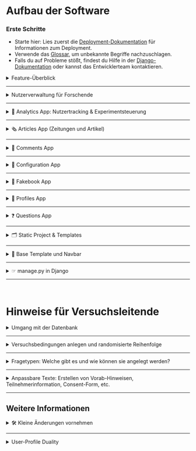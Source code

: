 # Aufbau der Software

### Erste Schritte
- Starte hier: Lies zuerst die [Deployment-Dokumentation](./0-deployment.md) für Informationen zum Deployment. 
- Verwende das [Glossar](./1-glossary-and-tools.md), um unbekannte Begriffe nachzuschlagen.
- Falls du auf Probleme stößt, findest du Hilfe in der [Django-Dokumentation](https://docs.djangoproject.com/de/3.2/) oder kannst das Entwicklerteam kontaktieren.


<details> <summary>Feature-Überblick</summary>

**User:**
- Artikel lesen: Zugriff auf veröffentlichte Zeitungsartikel.
- Kommentare schreiben: Artikel können kommentiert werden.
- Reaktionen: Kommentare können geliked und kommentiert werden.
- Userprofile bearbeiten (Bio ändern).
- Andere Userprofile und deren Bio ansehen.

**Forschende:**
- Hosting der Website: Anleitung dazu in der Datei [Deployment-Dokumentation](./0-deployment.md).
- Nutzerinformationen einsehen: Name, User ID etc. (Passwörter sind nicht einsehbar).
- Nutzerverwaltung: User hinzufügen, entfernen und bearbeiten.
- Inhalte einsehen und bearbeiten: Zugriff auf Artikel, Kommentare, Likes und alle Interaktionen (über das Admin-Panel).
- Tracking-Daten einsehen: Verweildauer und Klickverhalten der User.
- Datenexport: Export der Daten als .xlsx-Datei (ausgewählte Tabellen oder gesamte Datenbank sqlite).
</details>

---

<details> <summary>Nutzerverwaltung für Forschende</summary>

**Registrierung:**
- Jede/r Nutzende kann sich direkt über die Registrierungsseite anmelden.
- Nach dem Login haben Nutzende Zugriff auf die oben beschriebenen Features.

**Admin-Zugriff:**
- Forschende können über `<URL>/admin` auf die Administrationsseite zugreifen.
- Login erfolgt mit Superuser-Zugangsdaten, die während der Einrichtung festgelegt wurden. Über die Admin-Seite können alle Module eingesehen und bearbeitet werden.
</details>

---

<details> <summary>🚀 Analytics App: Nutzertracking & Experimentsteuerung </summary>

**TL;DR:** Hier werden Nutzerdaten getrackt (User Event Log, Content Position) und Experimentalbedingungen festgelegt.

**Admin Panel:**
- Experiment Conditions: Hier werden die Experiment-Conditions festgelegt (falls vorhanden). Zeitungen, Artikel und Kommentare können nach den Conditions gefiltert werden.

**Dateien:**
- `admin.py`: Legt fest, wie die Conditions bearbeitet werden können.
- `models.py`: Definiert Datenbanktabellen für:
  1. Allgemeinen User Event Log.
  2. Content Position (Anzeigeposition Artikel, Zeitung etc.) für jeweiligen User.
  3. Experiment Conditions.
- `urls.py`: Enthält URL für Javascript User Event Logging.
- `utils.py`: `create_event_log` speichert User-Events als JSON in der Datenbank; erstellt einen *UserEventLog-Eintrag* mit validierten JSON-Daten.
- `views.py`: `log_user_action` loggt Javascript User Actions.
</details>

---

<details> <summary>🗞️ Articles App (Zeitungen und Artikel)</summary>

**TL;DR:** Hier passiert die Verwaltung und Darstellung von Zeitungen und Artikeln. Das Admin-Panel ermöglicht die dynamische Anpassung und CSV-Exporte. Die Models definieren die Struktur von Zeitungen und Artikeln, und die Templates sorgen für die Anzeige von Listen und Details.

**Admin Panel:**
- Zeitungen und Artikel verwalten: Hier können Zeitungen und Artikel bearbeitet und verwaltet werden. Zusätzlich können Experiment-Conditions für Tags dynamisch aus einer separaten Tabelle (`ExperimentCondition`) geladen werden.
- CSV-Export: Es ist möglich, Daten zu Zeitungen und Artikeln als CSV-Datei herunterzuladen.

**Dateien:**
- `admin.py`: 
  - Legt fest, wie Zeitungen und Artikel im Admin-Panel bearbeitet werden können.
  - Ermöglicht den CSV-Export von Artikeln und Zeitungen.
  - Dynamische Dropdown-Menüs für Tags basierend auf den `ExperimentCondition`-Daten.
- `models.py`: 
  - Definiert die Datenbanktabellen für:
    1. **NewsPaper**: Enthält Informationen zu Zeitungen wie Name, Bild und Tag.
    2. **Article**: Enthält Informationen zu Artikeln wie Titel, Inhalt, Slug, Bild und zugehörige Zeitung.
  - Beide Modelle bieten Methoden zur Generierung von `absolute_url`-Links und zur automatischen Erstellung von Slugs.
- `urls.py`: 
  - Enthält die URLs für:
    1. **Alle Zeitungen anzeigen** (`/`).
    2. **Artikel einer Zeitung auflisten** (`/article_list/<int:news_paper_id>/`).
    3. **Detailansicht eines Artikels** (`/<int:news_paper_id>/<slug:slug>/`).
- `apps.py`: Registriert die App unter dem Namen `'articles'`.

**Templates:**
- `all_articles.html`: Listet alle Artikel einer spezifischen Zeitung.
- `detailed_article.html`: Zeigt die Detailansicht eines Artikels.
- `news_papers.html`: Zeigt eine Übersicht aller Zeitungen.
</details>

---

<details> <summary>💬 Comments App</summary>

<br> 

**TL;DR:** Die Comments App ermöglicht es Usern, Kommentare zu Artikeln zu verfassen, zu liken/disliken, und in einer strukturierten Ansicht darzustellen. Es werden sowohl Haupt- als auch Sekundärkommentare (Replies) unterstützt.
<br>

**💬 Kommentare & Sichtbarkeit:**

  - Private Kommentare: Standardmäßig nur für den Verfasser sichtbar. Kommentare, die von Nutzern (also Versuchspersonen) erstellt wurden, sind per default nicht öffentlich. 
  - Öffentliche Kommentare: Admins können im Admin Panel `is_public` Checkbox bei der Kommentarerstellung aktivieren. Diese Kommentare sind dann für alle sichtbar. 
  - Experimentelle Bedingungen: Ein Condition `tag` kann ausgewählt werden, um nur Nutzern in einer bestimmten Versuchsbedingung den spezifischen Kommentar anzuzeigen.

- **Admin Panel:**
    - Kommentare verwalten:
        - Kommentare können als öffentlich oder privat markiert werden. Öffentliche Kommentare sind sichtbar für alle User. Private Kommentare sind nur für jeweilige Autor*innen selbst sichtbar.
        - Experimentelle Bedingungen (`tag`) können dynamisch zugewiesen werden.
        - Likes und Dislikes werden angezeigt und gefiltert.

- **Dateien:**
    - **`article_comments.html`**: Template für die Haupt-Kommentarseite eines Artikels. 
        - Zeigt Hauptkommentare und deren Antworten an.
        - Ermöglicht das Liken/Disliken und Hinzufügen neuer Kommentare.
    - **`detailed_comment.html`**: Template für die Detailansicht eines Kommentars.
        - Zeigt einen spezifischen Kommentar und seine Antworten.
        - Ermöglicht das Hinzufügen von Sekundärkommentaren.
    - **`admin.py`**: 
        - Registriert Modelle (`Comment`, `Like`, `Dislike`) im Admin-Bereich.
        - Ermöglicht schnelles Erstellen von Kommentaren.
    - **`forms.py`**:
        - Stellt Formulare für Haupt- und Sekundärkommentare bereit, inklusive dynamischer Felder.
    - **`models.py`**:
        - `Comment`: Hauptmodell für Kommentare, unterstützt hierarchische Strukturen (Antworten).
        - `PlannedReaction`: Ermöglicht geplante Reaktionen auf Kommentare.
        - `Like` & `Dislike`: Modelle zur Verwaltung von Reaktionen.
    - **`urls.py`**:
        - Definiert Routen für:
            - Kommentarseiten eines Artikels.
            - Detailansicht eines spezifischen Kommentars.
            - Like/Dislike-Aktionen.
    - **`views.py`**:
        - `article_comments_view`: 
            - Lädt Hauptkommentare in zufälliger, aber stabiler Reihenfolge. Die Reihenfolge wird nach dem ersten Laden gespeichert.
            - Unterstützt das Hinzufügen von Haupt- und Sekundärkommentaren.
        - `detailed_comment_view`: 
            - Zeigt den gesamten Inhalt eines einzelnen Kommentars an sowie seine Antworten.
            - Ermöglicht das Antworten auf Kommentare.
        - `like_unlike_comment` & `dislike_undislike_comment`:
            - Verarbeiten Like/Dislike-Aktionen und loggen Änderungen.
</details>

---

<details> <summary>🔧 Configuration App</summary>

<br>

**TL; DR:**
Die **Configuration App** ermöglicht die zentrale Verwaltung wichtiger Einstellungen der Versuchsumgebung. Diese Konfigurationen können flexibel angepasst werden, ohne den Code selbst zu verändern.


### Features

1. **Zentrale Konfigurationsparameter:**
   - Like/Dislike-Funktionalität aktivieren oder deaktivieren.
   - Sitzungs-Timer an/ausschalten.
   - Maximale Sitzungsdauer festlegen.

2. **Django Admin-Integration:**
   - Konfigurationsparameter direkt im Admin-Bereich verwalten.

3. **Automatische Token-Generierung:**
   - Verwaltungstoken (`management_token`) regenerieren, um zusätzliche Sicherheit zu gewährleisten.


### Admin.py

Die `admin.py` definiert, wie die Konfiguration im Django Admin angezeigt und verwaltet wird.

#### Eigenschaften:
- **Liste der anzeigbaren Felder (`list_display`)**:
  - `like_dislike_enabled`: Aktiviert/Deaktiviert die Like/Dislike-Funktionalität.
  - `is_timer_enabled`: Steuert, ob der Sitzungs-Timer aktiv ist.
  - `max_session_duration`: Maximale Sitzungsdauer in Sekunden.
  - `management_token`: Ein zufälliger Token für Verwaltungsaufgaben.
  - `is_active`: Boolean: True aktiviert Configuration.


### Models.py

Die **Configuration-Modellklasse** definiert die Konfigurationsparameter und deren Standardwerte.

### Felder
1. **like_dislike_enabled**: Steuert, ob Likes/Dislikes aktiv sind.
2. **is_timer_enabled**: Aktiviert oder deaktiviert den Sitzungs-Timer.
3. **max_session_duration**: Maximale Dauer der Sitzung in Sekunden (Standard: 3600 Sekunden = 1 Stunde).
4. **management_token**: Verwaltungstoken, das für administrative Zwecke generiert wird.
5. **is_active**: Bestimmt, welche Configuration gerade aktiv sein soll. Maximal eine gleichzeitig.

### Methoden
- **regenerate_mgmt_token()**:
  - Generiert ein neues Token aus zufälligen Zeichen.
- **get_the_config()**:
  - Lädt die bestehende Konfiguration oder erstellt eine neue Standardkonfiguration.
- **ensure_config_exists()**:
  - Stellt sicher, dass eine Konfiguration in der Datenbank existiert.

### Hinweis: 
Wenn mehrere Konfigurationen bestehen, kann man auswählen, welche Konfiguration aktiv sein soll. Dies erfolgt über das Admin-Panel, indem die gewünschte Konfiguration als aktiv markiert wird. Die aktive Konfiguration wird dann über `Configuration.objects.filter(is_active=True).first()` aus der Datenbank abgerufen.

Wenn keine Konfiguration vorhanden ist (config is None), erstellt der Code eine neue Konfiguration mit Standardwerten:

```bash
like_dislike_enabled=True

is_timer_enabled=False

max_session_duration=1800 (30 Minuten).
```
**Management-Token-Logik:** Wenn das management_token den Wert "changeme" hat, wird es mit config.regenerate_mgmt_token() aktualisiert.
</details>

---

<details> 
<summary>📘 Fakebook App</summary>

<br> 

**TL;DR:** Kernstück der Anwendung im Backend src-folder zur Verwaltung von Userdaten, Interaktionen und Experimentbedingungen.

### **Funktionalitäten**

- **Userverwaltung**:
  - Registrierung und Anmeldung mit optionaler Anpassung von Userprofilen.
  - User können über das Admin-Panel manuell erstellt werden.

- **Interaktionen**:
  - Beiträge (Posts), Kommentare, Likes und Dislikes sind zentrale Funktionen.
  - Aktivitäten wie das Betrachten von Beiträgen und Interaktionen werden für Analysen geloggt.

- **Datenexport**:
  - Ermöglicht den Export der Datenbank (CSV, XLSX, SQLite).
  - Exportiert auch hochgeladene Bilder oder andere Mediendateien.

- **Zeiterfassung**:
  - Ein Middleware-basierter Timer erfasst die Verweildauer der User auf spezifischen Seiten und leitet bei Überschreiten der Zeit zur nächsten Experimentphase weiter.

---

### **Admin Panel:**
- **Nutzererstellung**:
  - Admins können User und Profile direkt über ein spezielles Interface erstellen.
- **Datenexport**:
  - Tools zum Herunterladen der Datenbank und spezifischer Tabellen.
- **Sitzungskonfiguration**:
  - Anpassung der maximalen Sitzungsdauer und Aktivierung/Deaktivierung des Timers.

---

### **Dateien**

#### **`urls.py`**
Definiert Routen für verschiedene Funktionen:
- **Usererstellung**:
  - `/admin/user_creation_view` – Formular für die Usererstellung.
- **Datenexport**:
  - `/admin/download_xlsx` – Export von Datenbanktabellen als XLSX.
  - `/admin/download_database` – Download der gesamten SQLite-Datenbank.
  - `/admin/download_pictures` – Herunterladen von Mediendateien (z. B. Profilbilder).
- **Allgemeine Navigation**:
  - Verlinkung der Apps `profiles`, `questions`, `comments`, etc.

#### **`views.py`**
- **`home_view`**:
  - Startpunkt der App, leitet User basierend auf ihrem Status (z. B. Admin oder Versuchsperson) weiter.
- **`user_creation_view`**:
  - Ansicht zur Usererstellung durch Admins.
- **`download_xlsx`**:
  - Generiert eine XLSX-Datei mit ausgewählten Datenbanktabellen.
- **`download_database`**:
  - Stellt die SQLite-Datenbank als Download bereit.
- **`download_pictures`**:
  - Komprimiert Mediendateien (z. B. Bilder) in ein ZIP-Archiv und stellt sie zum Download bereit.

#### **`middleware.py`**
- **NewspaperTimerMiddleware**:
  - Verfolgt die Verweildauer von Usern ab Start des Experiments (nach Beantwortung der Fragen mit Label "before").
  - Automatische Weiterleitung zu "after" Fragen bzw. Ende des Experiments nach Ablauf der maximalen Sitzungszeit.

#### **`settings.py`**
- Definiert globale Einstellungen der Fakebook App:
  - **Datenbank**: SQLite als Standard.
  - **Statische Dateien**:
    - Statische Inhalte (CSS, JS) und Mediendateien sind konfigurierbar.
  - **Zeitzonen und Sprache**:
    - Standardmäßig `en` als Sprache und UTC als Zeitzone. Sprache sollte noch weiter angepasst werden.
  - **Externe Authentifizierung**:
    - Integration von `django-allauth` für Userverwaltung.

---

### **Datenexport**

#### **`downloads.py`**
- Enthält Tools zum Erstellen von Download-Dateien:
  - **CSV-Export**:
    - Erstellt CSV-Dateien basierend auf Datenbanktabellen.
  - **XLSX-Export**:
    - Generiert Excel-Dateien mit ausgewählten Tabellen.
  - **Datenbank-Download**:
    - Stellt die gesamte SQLite-Datenbank als Datei bereit.
  - **Mediendateien**:
    - Komprimiert ausgewählte Mediendateien (z. B. Bilder) in ein ZIP-Archiv.

---

### **Wichtige Features für Versuchsleitende**

1. **Timer und Weiterleitung**:
   - Überwachung der Sitzungszeit mit automatischer Weiterleitung zu spezifischen Seiten.
   - Anpassbar über das `SessionConfig` Modell im Admin-Panel.

2. **Profilverwaltung**:
   - Anlegen von Userprofilen bei der Registrierung.
   - Verwaltung der Profilbilder und anderer Userdaten.

3. **Export-Tools**:
   - Datenbanktabellen, Mediendateien und andere Daten können direkt heruntergeladen werden.

</details>

---


<details> <summary>👤 Profiles App</summary>

<br> 

**TL;DR:** Die Profiles App ermöglicht die Verwaltung von Userprofilen, einschließlich Biografie, Profilbild und experimentellen Bedingungen. Sie bietet Funktionen zur Ansicht und Bearbeitung des eigenen Profils, zur Anzeige anderer Profile sowie zur automatischen Zuweisung von experimentellen Bedingungen bei der Anmeldung. Profile können im Online-Forum **nicht** gesucht werden. Zu jedem (durch den Admin auf `public` gestellten) Kommentar gibt es aber ein Autor-Profil, auf das geklickt werden kann. Dort sind dann Username, Profilbild und Bio zu sehen.

- **Admin Panel:**
    - **Profile Management:** 
        - Userprofile können angezeigt, bearbeitet und als CSV exportiert werden.
        - Anzeigen von Details wie Username, Biografie, Slug und experimentelle Bedingung.

- **Dateien:**
    - **`urls.py`**:
        - Definiert Routen für:
            - Eigenes Profil (`my_profile_view`)
            - Detailansicht einzelner Profile (`ProfileDetailView`).
    - **`views.py`**:
        - **`my_profile_view`**:
            - Ermöglicht die Ansicht und Bearbeitung des eigenen Profils.
            - Zeigt alle Kommentare des Users an (nur explizit öffentliche für andere User).
        - **`ProfileDetailView`**:
            - Detailansicht eines Profils, inklusive Biografie und Kommentare.
    - **`models.py`**:
        - **`Profile`**:
            - Modell für Userprofile mit Feldern wie `bio`, `avatar`, `slug` und `condition`.
            - Automatische Slug-Generierung für eindeutige Profil-URLs.
    - **`forms.py`**:
        - **`ProfileModelForm`**:
            - Formular zur Bearbeitung von Biografie und Profilbild.
    - **`signals.py`**:
        - **Usererstellung**:
            - Automatische Erstellung eines Profils und einer Zustimmungserklärung (`Consent`) bei Registrierung.
        - **Experimentbedingungen**:
            - Zuweisung einer zufälligen experimentellen Bedingung bei Login, falls noch nicht zugewiesen. Sofern noch keine Bedingungen durch den Admin erstellt wurden, wird bei Login die `Change Me` Bedingung zugewiesen. Diese kann im Anschluss im Admin Panel problemlos umbenannt werden. 
        - **Logging**:
            - Ereignisprotokollierung bei Useranmeldung und -abmeldung, einschließlich IP-Tracking.
    - **`utils.py`**:
        - **`get_random_string`**:
            - Generiert zufällige Zeichenfolgen zur Sicherstellung eindeutiger Slugs.
    - **`admin.py`**:
        - Registrierung des `Profile`-Modells im Admin-Bereich mit CSV-Exportfunktion.

</details>

---

<details> <summary>❓ Questions App</summary>
<br> 

**TL;DR:** Die Questions App ist mein "kleiner" SoSciSurvey-Nachbau. Sie ermöglicht es, Fragebögen zu erstellen und zu verwalten, die vor und nach dem Experiment ausgefüllt werden. Sie unterstützt verschiedene Fragetypen, Einverständniserklärungen und Userdefinierte Endnachrichten. 

- **Admin Panel:**
    - **Question Management**:
        - Fragetypen (z. B. Dropdown, Likert-Skala, Slider) und Eigenschaften (z. B. Pflichtfrage, Min-/Max-Werte) können hier konfiguriert werden.
        - `choices`, `sub_questions` und `sub_choices` definieren Antwortmöglichkeiten für spezifische Fragetypen.
        - Fragetyp-spezifische Validierungen werden automatisch ausgeführt.
    - **Text Management**:
        - Texte für Einverständniserklärung, Endnachrichten und Teilnehmerinformationen werden über `Text` verwaltet. Diese sollten im HTML Format eingefuegt werden, um gute Lesbarkeit zu garantieren. Sichtbarkeit (`visibility`) der Texte steuert deren Anzeige im Frontend.
    - **Session Configuration**:
        - Maximale Sitzungsdauer und Timer (an/aus) können im `SessionConfig` Modell konfiguriert werden.

- **Dateien:**
    - **`urls.py`**:
        - Definiert Routen für verschiedene Phasen des Experiments:
            - Teilnehmerinformationen (`participant_info`)
            - Einverständniserklärung (`consent_form`)
            - Fragebögen vor/nach dem Experiment (`questions_before`/`questions_after`)
            - Abschlussseite (`experiment_end`).
    - **`models.py`**:
        - **`Question`**:
            - Ermöglicht die Definition von Fragen mit unterschiedlichen Typen und Antwortmöglichkeiten.
            - Fragetypen: `dropdown`, `slider`, `multiple_choice`, `single_choice`, u. a.
            - Validierungen: z. B. Pflichtfelder, Min-/Max-Werte.
        - **`Answer`**:
            - Speichert Antworten, einschließlich Sub-Fragen (z. B. bei Likert-Skalen).
        - **`Text`**:
            - Verwalten von statischen Texten für Consent-Formulare, Endseiten und Teilnehmerinformationen.
        - **`SessionConfig`**:
            - Timer- und Sitzungsdauer-Management.
    - **`views.py`**:
        - **`experiment_start`**:
            - Begrüßungsseite mit Optionen für Erst- und Wiederholungsteilnehmer.
        - **`participant_info`**:
            - Zeigt konfigurierbare Teilnehmerinformationen an (`Text` Modell).
        - **`consent_form`**:
            - Zeigt die Einverständniserklärung an und verarbeitet die Auswahl.
            - Redirect bei Zustimmung oder Ablehnung.
        - **`question_list`**:
            - Dynamische Anzeige von Fragebögen basierend auf Labels (`before`, `after`).
            - Unterstützung für verschiedene Fragetypen (Dropdown, Likert, Slider).
            - Beantwortungspflicht wird validiert.
        - **`experiment_end`**:
            - Abschlussnachricht mit Logout-Option.
        - **`not_eligible`**:
            - Zeigt eine Nachricht für nicht teilnahmebereite Personen an.
    - **`templates/`**:
        - **`consent_form.html`**: Einverständniserklärung mit Auswahlmöglichkeit (Ja/Nein).
        - **`question_list.html`**: Dynamischer Fragebogen mit Fortschrittsanzeige.
        - **`end.html`**: Abschlussseite des Experiments.
        - **`participant_info.html`**: Informationen für Teilnehmer.
        - **`start.html`**: Begrüßungsseite für die Studie.
        - **`not_eligible.html`**: Nachricht für Teilnehmer, die die Einverständniserklärung verweigern. Bei Ablehnung wird automatisch eine "Nicht teilnahmefähig"-Seite angezeigt. Consent-Status wird im Modell `Consent` gespeichert.
    - **`utils.py`**:
        - **`calculate_questionnaire_duration`**:
            - Berechnet die Dauer für das Ausfüllen eines Fragebogens basierend auf Event-Logs. (Still TODO)

## Weitere Hinweise:

#### Anpassbare Texte:
- Texte für Consent-Formulare, Endnachrichten und Teilnehmerinformationen können im Admin-Bereich (Modell `Text`) bearbeitet werden.
- Die Sichtbarkeit (`visibility`) steuert, welche Texte im Frontend angezeigt werden. So können alle Texte gleichzeitig angelegt werden.

#### Timer und Sitzungskonfiguration:
- Sitzungsdauer (`max_duration`) und Timer können über das Modell `SessionConfig` angepasst werden.

#### Debugging und Logs:
- Änderungen an Fragen werden im Admin-Bereich geloggt.
- Event-Logs (z. B. `questions_started`, `questions_completed`) sind verfügbar für Analysen.

#### Vollständiger Ablauf:
1. Start: Begrüßung und Teilnehmerinfo.
2. Login (Start des Trackings)
3. Vor-Experiment-Fragen → Experiment → Nach-Experiment-Fragen
4. Abschlussseite.

</details>

---

<details> <summary>🗂️ Static Project & Templates</summary>

### **Static Project & Templates**

**TL;DR:** Das `static_project`-Verzeichnis enthält alle statischen Dateien wie CSS, JavaScript und Bilder, die für das Frontend benötigt werden. Das `templates`-Verzeichnis enthält HTML-Dateien, die das Frontend der Anwendung definieren. Der Befehl `collectstatic` sammelt alle statischen Dateien für die Produktion.

### **Static Project**
Das Verzeichnis `static_project` enthält alle statischen Dateien, die für das Frontend benötigt werden, einschließlich CSS, JavaScript und Bilder. Statische Dateien werden genutzt, um Styles, Interaktivität und visuelle Assets bereitzustellen, die für die Usererfahrung relevant sind.

#### **Unterverzeichnisse:**
1. **`css/`**:
  - Enthält Stylesheets für verschiedene Bereiche und Funktionen der Anwendung:
    - **`articles.css`**: Styling für Artikelansichten.
    - **`base.css`**: Basis-Styling für die gesamte Anwendung.
    - **`comments.css`**: Styling für die Kommentaransichten.
    - **`experiment.css`**: Spezielle Styles für Experiment-bezogene Seiten.
    - **`login-signup-custom-style.css`**: Anpassungen für die Login- und Registrierungsseiten.
    - **`newspaper.css`**: Styling für Zeitungsansichten.
    - **`questions.css`**: Styles für Fragebögen.
    - **`style.css`**: Generelle Styles.
    - **`grid.css`**: Grid-Layout-Styles für die Anordnung von Elementen.
  - **Favicons**:
    - `favicon.ico` und `favicon2.ico` dienen als kleine Icons für den Browser-Tab der Website.

2. **`js/`**:
  - **`log.js`**: JavaScript-Datei für Logging-Funktionen (z. B. Nutzerinteraktionen).
  - **`main.js`**: Haupt-JavaScript-Datei für allgemeine Interaktivität und Logik.

---

### **Templates**
Das `templates`-Verzeichnis enthält HTML-Dateien, die das Frontend der Anwendung definieren. Es ist in verschiedene Unterverzeichnisse organisiert:
- **`account/`**: Templates für Login, Registrierung und Konto-Verwaltung.
- **`admin/`**: Templates für den Admin-Bereich.
- **`main/`**: Generelle Templates für Hauptseiten der Anwendung.
- **`base.html`**: Basis-Template, das von anderen Templates erweitert wird.
- **`lib-jquery.html`**: Einbindung von jQuery-Bibliotheken.
- **`ui-template-stylesheets.html`**: Template für die Einbindung von CSS-Dateien.

---

### **Django und `collectstatic`**
- **Statische Dateien in Django**:
  - Alle statischen Ressourcen, wie CSS, JavaScript und Bilder, werden im Entwicklungsmodus direkt aus dem `static_project`-Verzeichnis geladen.
  - Im Produktionsmodus werden alle statischen Dateien an einem zentralen Speicherort gesammelt.

- **Befehl `collectstatic`**:
  - Mit dem Befehl `python manage.py collectstatic` werden alle Dateien aus den `static`-Verzeichnissen in den in der `settings.py` definierten `STATIC_ROOT`-Ordner kopiert.
  - Dieser zentrale Speicherort ermöglicht die effiziente Bereitstellung der statischen Ressourcen durch einen Webserver (z. B. Nginx).

- **Wichtig für Versuchsleitende:**
  - Änderungen an den CSS- oder JavaScript-Dateien im `static_project`-Verzeichnis erfordern einen erneuten Aufruf von `collectstatic`, damit die aktualisierten Dateien auf dem Produktionsserver verfügbar sind.
  - Der Speicherort für die statischen Dateien wird in den Django-Einstellungen mit `STATIC_ROOT` festgelegt.

---

### **Zusammenfassung**
Das `static_project`-Verzeichnis ist für die Bereitstellung und Verwaltung von Styles und Interaktivität verantwortlich. Durch das `templates`-Verzeichnis wird sichergestellt, dass die Benutzeroberfläche modular und erweiterbar bleibt. Der `collectstatic`-Prozess spielt eine entscheidende Rolle, um alle statischen Dateien für die Produktion zentral bereitzustellen.

</details>

---

<details> <summary> 🧭 Base Template und Navbar</summary>
<br> 

**TL;DR:** Das Base Template `base.html` dient als <strong> Grundgerüst für alle HTML-Dateien </strong> der Anwendung. Es enthält allgemeine Layout- und Design-Elemente, die in anderen Templates wiederverwendet werden. Alle spezifischen Seiten basieren auf diesem Template und ergänzen oder überschreiben dessen Inhalte mithilfe von **`{% block ... %}` und `{% endblock %}`**. Die Navigationsleiste `navbar.html` bietet Zugriff auf zentrale Funktionen wie die Navigation und wird ebenfalls auf allen Seiten eingebunden.


#### **Was passiert in `base.html`?**
1. **Grundstruktur**:
    - `<!doctype html>` definiert das Dokument als HTML5.
    - Das Template bindet wichtige **Meta-Tags** (z. B. für die mobile Ansicht) und Basis-Ressourcen ein.

2. **Statische Dateien**:
    - **CSS**: Mehrere Stylesheets für unterschiedliche Komponenten der Anwendung werden über `{% static %}` eingebunden:
        - z. B. `style.css`, `articles.css`, `comments.css`.
    - **JavaScript**: Funktionen für Logging (`log.js`) und Interaktivität (`main.js`) werden ebenfalls eingebunden.

3. **Blöcke für Erweiterungen**:
    - **`{% block title %}`**: Ermöglicht das Setzen eines individuellen Titels für jede Seite.
    - **`{% block content %}`**: Hauptinhalt der Seite, der von spezifischen Templates überschrieben wird.
    - **`{% block scripts %}`**: Ermöglicht das Einfügen von seitenabhängigen JavaScript-Funktionen.

4. **Navbar**:
    - Das Template bindet die Navigationsleiste (`navbar.html`) ein, die auf jeder Seite angezeigt wird.

5. **CSRF und URLs**:
    - Die **CSRF-Token** und wichtige URLs (z. B. `analytics:log_user_action`) werden als JavaScript-Variablen definiert, damit sie für Frontend-Skripte verfügbar sind.

#### **Warum ist `base.html` wichtig?**
- **Wiederverwendbarkeit**: Alle Templates bauen auf `base.html` auf. Änderungen an der Struktur oder dem Design müssen nur hier vorgenommen werden.
- **Erweiterbarkeit**: Mithilfe von **`{% block ... %}`** können Inhalte leicht angepasst werden, ohne die Grundstruktur zu verändern.

---

### **Navbar (`navbar.html`)**

#### **Funktionalität der Navbar:**
1. **Userstatus**:
  - Wenn der User **nicht eingeloggt** ist, zeigt die Navbar nur eine Login-Option an.
  - Wenn der User **eingeloggt** ist:
    - Zeigt Links zu wichtigen Bereichen, wie **News-Papers**, **Profil** und **Experiment-Ende**.
    - Das Profilbild des Users wird angezeigt.
    - Links zum Logout und zum Abbruch des Experiments stehen zur Verfügung.<br>
     → Profil und Home-Button sind immer sichtbar (Ausnahme: Nicht eingeloggt).

2. **Timer-Funktion**:
  - Zeigt die verbleibende Zeit des Experiments an.
  - Wenn die Zeit abgelaufen ist, werden User automatisch auf die Seite für **Nach-Experiment-Fragen** umgeleitet.

#### **Experiment-Typen im Überblick**

Die Navbar unterscheidet zwischen zwei Experiment-Varianten, abhängig vom Vorhandensein eines Timers:

| Experiment-Typ | Trigger | Zweck |
| --- | --- | --- |
| Timer-basiert | `request.session.newspaper_entry_time` existiert | Zeitgesteuerte Studie. |
| Timer-los | Kein `newspaper_entry_time` in der Session | Freie Exploration ohne Zeitdruck. |

<details><summary>1. Timer-basiertes Experiment</summary>

  - **Start**:
    - User ist fertig mit Beantwortung der Fragen → `newspaper_entry_time` wird gesetzt → Timer startet.

  - **Timer-Anzeige**:
    - Zweck: Zeigt die verbleibende Zeit des Experiments an.
    - Technik:
      - Startzeit wird in der Session (`newspaper_entry_time`) gespeichert.
      - JavaScript berechnet Countdown basierend auf `MAX_SESSION_DURATION`, welche in der Config gesetzt wird.
  - **Ende/ Ablauf des Timers**:
    - Automatisch: Timer läuft ab → Weiterleitung + Löschen der Session.
    - Automatische Weiterleitung zur Nachbefragung (`/questions/after/`).

    - VP hat jederzeit die Möglichkeit, das Experiment abzubrechen: Klick auf "Abbrechen" → Session löschen → Zurück zum Login.

  #### **User-Journey-Beispiele**
  - User wählt eine Zeitung → Timer startet (30 Minuten).
  - Navbar zeigt Countdown und "Abbrechen"-Option.
  - Nach 30 Minuten: Automatische Weiterleitung zur Nachbefragung.
</details>

<details><summary>2. Timer-loses Experiment</summary>

  - **Start**:
    - User startet direkt die Studie → Keine Zeit wird gespeichert → "Abschließen"-Button erscheint.

  - **Studie abschließen (Abschließen-Button)**:
    - Zweck: Manueller Abschluss des Experiments.
    - Aktion: Direkte Weiterleitung zur Nachbefragung, ohne Timer-Überwachung.

  - **Profil & Zeitungsübersicht**:
    - Profil-Link: Identitätsdarstellung (wie bei Timer-basiertem Experiment).
    - Home-Button: Konsistente Navigation zur Startseite.

  - **Ende**:
    - Klick auf "Abschließen" → Weiterleitung zur Nachbefragung.


- **Experiment abbrechen (Abbrechen-Button)**:
  - Zweck: Vorzeitiger Abbruch der Studie (z. B. bei technischen Problemen).
  - Aktion: Löscht die Session → Keine Daten werden gespeichert.

- **Profil & Zeitungsübersicht**:
  - Profil-Link: Zeigt Useravatar und -name.
  - Home-Button: Ermöglicht Rückkehr zur Zeitungsauswahl.

#### **User-Journey-Beispiele**
- User startet Demo-Modus → Kein Timer.
- Navbar zeigt "Abschließen"-Button.
- Klick auf "Abschließen" → Direkt zur Nachbefragung.

</details>

<br>

---

### **Blöcke in Templates verwenden**
Templates, die auf `base.html` basieren, verwenden folgende Syntax, um Inhalte hinzuzufügen oder anzupassen:
- **`{% block title %}`**: Setzt den Titel der Seite, z. B. "News-Papers".
- **`{% block content %}`**: Fügt den Hauptinhalt der spezifischen Seite ein.
- **`{% block scripts %}`**: Fügt zusätzliche JavaScript-Funktionen ein.

Beispiel:
```html
{% extends "base.html" %}

{% block title %} Meine Seite {% endblock title %}

{% block content %}
<div>
  <h1>Willkommen!</h1>
  <p>Das ist eine spezifische Seite.</p>
</div>
{% endblock content %}
{% block scripts %}
<script>
  document.addEventListener('DOMContentLoaded', function() {
    const button = document.getElementById('clickMeButton');
    button.addEventListener('click', function() {
      document.getElementById('greeting').textContent = "Danke für deinen Klick!";
      button.disabled = true;
    });
  });
</script>
{% endblock scripts %}
```
</details>

---

<details> <summary> ☞ manage.py in Django</summary>
<br> 

**TL;DR:** Die Datei `manage.py` ist ein zentraler Bestandteil jeder Django-Anwendung. Sie dient als **Schnittstelle für administrative Aufgaben** und wird verwendet, um verschiedene Befehle auszuführen.

---

#### **Hauptfunktionen:**
1. **Starten des Servers:**
```bash
python src/manage.py runserver
```
2. **Migrationen:**
```bash
python src/manage.py makemigrations
python src/manage.py migrate
```

3. **Statische Dateien sammeln:**
```bash
python src/manage.py collectstatic
```

4. **Interaktive Shell:**
```bash
python src/manage.py shell
```

5. **Alle Befehle anzeigen/ Hilfe:**
```bash
python src/manage.py help
```
</details>

---
<br>

# Hinweise für Versuchsleitende

<details><summary>Umgang mit der Datenbank</summary>
<br>

# Django-Datenbank: Verständnis und Zugriff auf Modelle

In diesem Abschnitt wird erklärt, wie die Django-Datenbank aufgebaut ist und wie du auf die verschiedenen Tabellen und Daten zugreifen kannst. Die Datenbank besteht aus mehreren Tabellen, die durch Modelle repräsentiert werden. Diese werden jeweils in der `models.py`festgelegt. Jede Tabelle entspricht einem Django-Modell, und die Beziehungen zwischen den Tabellen werden durch Fremdschlüssel (Foreign Keys) definiert.

---

Kurz erklärt: 

### So exportierst du Daten als Excel-Datei:
1. Gehe ins Admin-Panel.
2. Wähle die gewünschte Tabelle aus (z. B. `Comments Comment`).
3. Klicke auf `Exportieren` und wähle das Excel-Format.
4. Die Daten werden als Excel-Datei heruntergeladen.

---

## 1. **Datenbankstruktur**

Die Django-Datenbank besteht aus mehreren Tabellen, die miteinander verknüpft sind. Hier sind die wichtigsten Tabellen und ihre Beziehungen:

### **User und Profile**
- **`auth_user`**: Enthält alle Userdaten wie Username, automatisch generierte E-Mail, Passwort usw. Datenschutzhinweis: Das Passwort ist dabei stets anonym und verschlüsselt - also auch für Versuchsleitende nicht einsehbar!
- **`profiles_profile`**: Enthält zusätzliche Userinformationen wie Bio, Avatar und eine Verknüpfung zum User (`auth_user`).

### **Artikel und Kommentare**
- **`articles_article`**: Enthält Artikel mit Titel, Inhalt, Veröffentlichungsdatum usw.
- **`comments_comment`**: Enthält Kommentare zu Artikeln. Jeder Kommentar ist mit einem Artikel (`articles_article`) und einem Profil (`profiles_profile`) verknüpft.

### **Fragen und Antworten**
- **`questions_question`**: Enthält Fragen, die Usern gestellt werden.
- **`questions_answer`**: Enthält Antworten auf Fragen. Jede Antwort ist mit einer Frage (`questions_question`) und einem User (`auth_user`) verknüpft.

### **Analytics und Logs**
- **`analytics_usereventlog`**: Protokolliert Userereignisse wie Klicks oder Anmeldungen.
- **`analytics_experimentcondition`**: Enthält die Bedingungen für Experimente, die den Usern zugewiesen werden können. Diese Bedingungen werden verwendet, um Inhalte gezielt an bestimmte Usergruppen auszuliefern.

### **Weitere wichtige Tabellen**
- **`auth_user`**: Enthält grundlegende Userinformationen wie Username und Passwort.
- **`profiles_profile`**: Enthält zusätzliche Userinformationen wie Biografie, Profilbild und experimentelle Bedingungen.
- **`articles_article`**: Enthält Artikel mit Titel, Inhalt, Veröffentlichungsdatum usw.
- **`comments_comment`**: Enthält Kommentare zu Artikeln, verknüpft mit einem Artikel und einem Profil.
- **`questions_question`**: Enthält Fragen, die Usern gestellt werden.
- **`questions_answer`**: Enthält Antworten auf Fragen, verknüpft mit einer Frage und einem User.
- **`analytics_usereventlog`**: Protokolliert Userereignisse wie Klicks oder Anmeldungen.
- **`django_session`**: Speichert Sessions.
- **`django_admin_log`**: Protokolliert Änderungen, die im Admin-Panel vorgenommen wurden.


---

## 2. **Zugriff auf die Datenbank**

### **Über das Django Admin-Panel**
- Du kannst auf alle Tabellen über das Django Admin-Panel zugreifen. Gehe dazu auf: `http://127.0.0.1:8000/admin/`
- Melde dich mit deinem Superuser-Account an. Wie du den Superuser erstellst, ist in der [Deployment-Dokumentation](./0-deployment.md) beschrieben.
- Jede Tabelle (Modell) wird als Eintrag im Admin-Panel angezeigt. Du kannst die Daten anzeigen, herunterladen oder löschen.

### **Daten als Excel exportieren**
- Im Admin-Panel kannst du die Daten jeder Tabelle als Excel-Datei exportieren:
1. Wähle die gewünschte Tabelle aus.
2. Klicke auf "Exportieren" und wähle das Excel-Format.
3. Die Daten werden als Excel-Datei heruntergeladen.

---

## 3. **Beziehungen zwischen den Tabellen**

### **User und Profile**
- Jeder User (`auth_user`) hat ein Profil (`profiles_profile`).
- Die Verknüpfung erfolgt über das Feld `user` in der `profiles_profile`-Tabelle.

### **Artikel und Kommentare**
- Jeder Artikel (`articles_article`) kann mehrere Kommentare (`comments_comment`) haben.
- Jeder Kommentar ist mit einem Artikel (`articles_article`) und einem Profil (`profiles_profile`) verknüpft.

### **Fragen und Antworten**
- Jede Frage (`questions_question`) kann mehrere Antworten (`questions_answer`) haben.
- Jede Antwort ist mit einer Frage (`questions_question`) und einem User (`auth_user`) verknüpft.

---

## 4. **Beispiel: Zugriff auf User**

### **Userdaten anzeigen**
- Gehe im Admin-Panel zu `Auth User`.
- Hier siehst du alle User mit ihren Details wie Username, E-Mail (immer username@example.com) und Passwort.

### **Profile anzeigen**
- Gehe im Admin-Panel zu `Profiles Profile`.
- Hier siehst du die Profile der User mit Informationen wie Bio, Avatar und verknüpftem User.

---

## 5. **Beispiel: Zugriff auf Kommentare**

### **Kommentare anzeigen**
- Gehe im Admin-Panel zu `Comments Comment`.
- Hier siehst du alle Kommentare mit Informationen wie Inhalt, Autor und verknüpftem Artikel.

### **Kommentare exportieren**
- Wähle die `Comments Comment`-Tabelle aus und exportiere die Daten als Excel-Datei.

---

## 6. **Wichtige Hinweise**
- **Fremdschlüssel**: Verknüpfungen zwischen Tabellen werden durch Fremdschlüssel (Foreign Keys) hergestellt. Zum Beispiel ist das Feld `user` in der `profiles_profile`-Tabelle ein Fremdschlüssel zur `auth_user`-Tabelle.
- **Admin-Panel**: Das Admin-Panel ist der einfachste Weg, um auf die Daten zuzugreifen und sie zu verwalten.
- **Datenexport**: Du kannst die Daten jeder Tabelle als Excel-Datei exportieren, um sie weiter zu analysieren.

---

## 7. **Zusammenfassung**
- Die Django-Datenbank besteht aus mehreren Tabellen, die durch Modelle repräsentiert werden.
- Du kannst auf die Daten über das Admin-Panel zugreifen und sie als Excel-Dateien exportieren.
- Die Beziehungen zwischen den Tabellen werden durch Fremdschlüssel definiert.

Falls du weitere Fragen hast, schau gerne in die [Django-Dokumentation](https://docs.djangoproject.com/en/5.1/intro/tutorial02/)! 😊
</details>

---

<details><summary>Versuchsbedingungen anlegen und randomisierte Reihenfolge</summary>
<br>

# Verwendung von Condition Tags und Speicherung der Reihenfolge in der Experimentumgebung

## 1. Was sind Condition Tags?
Condition Tags sind optionale Zuordnungen, die genutzt werden, um Inhalte wie Artikel, Zeitungen oder Kommentare gezielt bestimmten Usergruppen anzuzeigen. Jeder User erhält bei der Anmeldung eine Experimentbedingung, die über einen Tag mit dem Profil verknüpft ist. Inhalte mit einem passenden Tag werden nur den Usern angezeigt, deren Bedingung mit diesem Tag übereinstimmt.

- **Ohne Tag:** Inhalte, die keinen Tag besitzen, sind für alle User sichtbar, unabhängig von ihrer Bedingung.
- **Mit Tag:** Inhalte mit einem spezifischen Tag werden nur Usern angezeigt, deren Experimentbedingung den gleichen Tag hat.

Condition Tags ermöglichen so die gezielte Steuerung, welche Inhalte eine bestimmte Versuchspersonen-Gruppe im Rahmen eines Experiments sieht. Wichtig: Wenn eine Zeitung einem Tag zugeordnet ist (beispielsweise "Experimental1"), dann ist dies die niedrigste Filterstufe. Natürlicherweise sehen somit nur Versuchspersonen der Experimental1-Bedingung die Zeitung und ihre zugeordneten Artikel - auch wenn diese spetifischen Artikel eventuell keine Tags erhalten haben. Für eine Filterung auf Artikel-Ebene kann die Zeitung ohne Tag verbleiben und dann werden die Artikel zugeordnet. Dieselbe Logik gilt auch für Kommentare und Sekundärkommentare (sog. "Replies").

---

## 2. Speicherung der Reihenfolge von Inhalten
Um eine individuelle und reproduzierbare Reihenfolge von Artikeln, Zeitungen oder Kommentaren pro User zu gewährleisten, wird diese Reihenfolge in einer separaten Datenbanktabelle gespeichert. Bei der Anmeldung des Users wird die Reihenfolge randomisiert erstellt und dann in der Datenbanktabelle `usercontentposition` gespeichert.

### Bedeutung der Reihenfolge:
- **Individuell:** Jeder User erhält eine eigene Reihenfolge, die nur für ihn gilt.
- **Dynamisch:** Inhalte werden beim ersten Laden zufällig sortiert und die Reihenfolge wird gespeichert.
- **Konsistenz:** Die gespeicherte Reihenfolge bleibt für den User gleich, auch wenn Inhalte mehrfach abgerufen werden.

### Ablauf:
1. **Filterung der Inhalte:** Inhalte werden anhand des Profil-Tags des Users gefiltert. Inhalte ohne Tag sind für alle sichtbar.
2. **Überprüfung auf bestehende Reihenfolge:** Bevor Inhalte gespeichert werden, wird geprüft, ob für den User bereits eine Reihenfolge existiert.
3. **Speicherung der Reihenfolge:** Falls keine existiert (beim ersten Login), werden die Inhalte zufällig sortiert und ihre Position wird gespeichert.
4. **Ergänzung neuer Inhalte:** Neue Inhalte werden geprüft und in die bestehende Reihenfolge eingefügt.

---

## 3. Condition Tags für Kommentare
Kommentare besitzen ebenfalls Condition Tags, um sie bestimmten Usergruppen zuzuordnen:
- **Hauptkommentare:** Können unabhängig erstellt werden und sind die Grundlage für Sekundärkommentare.
- **Sekundärkommentare:** Müssen einem Hauptkommentar zugeordnet sein, der zur gleichen Bedingung und zum gleichen Artikel gehört.
- **Tags:** Kommentare ohne Tag sind für alle User sichtbar - sofern ebenfalls `ìs_public=True` gilt, während Kommentare mit einem Tag nur für User mit der passenden Experimentbedingung sichtbar sind.

---

## 4. Herausforderungen bei Änderungen
Änderungen an Artikeln, Zeitungen oder Kommentaren können bestehende gespeicherte Reihenfolgen beeinflussen. Beispiele:
- **Verschiebungen oder Löschungen:** Wenn Inhalte gelöscht oder einem anderen Tag zugeordnet werden, können gespeicherte Positionen ungültig werden.
- **Neue Inhalte:** Neue Inhalte können die bestehende Reihenfolge erweitern, müssen aber korrekt integriert werden.

---

## 5. Empfehlungen für die Administration
- **Vorsicht bei Änderungen:** Änderungen an Artikeln, Zeitungen oder Kommentaren sollten mit Bedacht erfolgen, da sie Auswirkungen auf die Usererfahrung haben können.
- **Konsistenz sicherstellen:** Nach Änderungen sollten veraltete gespeicherte Positionen entfernt und die Reihenfolge bei Bedarf neu generiert werden.
- **Einschränkungen beachten:** Sekundärkommentare dürfen nur Hauptkommentare desselben Artikels als Parent haben und keine unabhängigen Kommentare sein.
- Grundsätzlich gilt: Um auf der sicheren Seite zu sein, sollten, sobald ein Experiment läuft, **keine Änderungen an der Datenbank** mehr erfolgen!
---

## Zusammenfassung
Condition Tags und die Speicherung der Reihenfolge sind essenziell, um Inhalte gezielt und kontrolliert im Rahmen eines Experiments anzeigen zu können. Sie bieten Flexibilität bei der Zuordnung von Inhalten zu Usergruppen und gewährleisten eine konsistente Darstellung. Änderungen sollten jedoch immer mit Blick auf bestehende Daten erfolgen, um Inkonsistenzen zu vermeiden.
</details>

---

<details><summary>Fragetypen: Welche gibt es und wie können sie angelegt werden?</summary>

Dieser Abschnitt der Dokumentation beschreibt, welche Felder für die einzelnen Fragetypen (`question_type`) im `Question`-Modell ausgefüllt werden müssen.

### Allgemein
- **Pflichtfragen:** Das Feld `required` kann für jeden Fragetyp genutzt werden, um anzugeben, ob eine Antwort zwingend notwendig ist.
- **Anzeigeposition:** Das Feld `order` bestimmt die Anzeigeposition der Frage. Fragen mit niedrigeren Werten erscheinen zuerst.
- **Globaler Hinweis zu `choices`, `sub_choices`,`sub_questions`:** Für alle Fragen, die `choices` verwenden, müssen die Optionen durch Semikolons getrennt angegeben werden. Daher können unterschiedliche Optionen keine Semikolons enthalten - das führt sonst zu einem Fehler. Auch kein Semikolon am Ende: Füge kein Semikolon nach der letzten Option oder Frage ein! Richtig: `Option1;Option2` `Falsch: Option1;Option2;`

### So erstellst du einen neuen Fragetyp:
1. Gehe ins Admin-Panel unter `Questions`.
2. Klicke auf `Add Question`.
3. Wähle den gewünschten Fragetyp aus (z. B. `Dropdown`).
4. Fülle die erforderlichen Felder aus:
   - `question_text`: Der Text der Frage.
   - `choices`: Die Antwortmöglichkeiten, getrennt durch Semikolons (z. B. `Option1;Option2;Option3`).
   - `sub_choices` und `sub_questions` müssen bei entsprechenden Fragetypen definiert werden. 
    - `sub_choices` definiert die Pole einer Ampelfrage (z. B. "positiv/negativ").
    - `sub_questions` definiert die Aussagen oder Fragen einer Multiple-Likert-Frage
  (...sh. Admin Panel)
5. Speichere die Frage.

<br>

<details>
<summary>1. Dropdown</summary>

- **Beschreibung:** Ermöglicht eine Auswahl aus einer Dropdown-Liste.
<img src="images/Dropdown-Question.png" alt="Dropdown Question" width="500">

- **Erforderliche Felder:**
  - `choices`: Semikolon-separierte Auswahlmöglichkeiten (z. B. `Option1;Option2;Option3`).
- **Optional:** 
  - `required`: Gibt an, ob die Frage verpflichtend beantwortet werden muss.

### Beispiel für eine Dropdown-Frage:
- **Frage:** "Bitte wählen Sie einen der folgenden Altersabschnite aus:"
- **Antwortmöglichkeiten:** `18-25;26-35;36-45;46+`

</details>

---

<details>
<summary>2. Multiple Choice</summary>

- **Beschreibung:** Mehrere Auswahlmöglichkeiten können gleichzeitig ausgewählt werden.
<img src="images/Multiple-Choice-Question.png" alt="Multiple Choice Question" width="500">

- **Erforderliche Felder:**
  - `choices`: Semikolon-separierte Auswahlmöglichkeiten (z. B. `Option1;Option2;Option3`).
- **Optional:** 
  - `required`: Gibt an, ob die Frage verpflichtend beantwortet werden muss.

</details>

---

<details>
<summary>3. Single Choice</summary>

- **Beschreibung:** Nur eine Auswahl aus mehreren Optionen ist erlaubt.
<img src="images/Single-Choice-Question.png" alt="Single Choice Question" width="500">

- **Erforderliche Felder:**
  - `choices`: Semikolon-separierte Auswahlmöglichkeiten (z. B. `Option1;Option2;Option3`).
- **Optional:** 
  - `required`: Gibt an, ob die Frage verpflichtend beantwortet werden muss.

- **Vorab-Hinweise:** 
-   Für einfache Vorab-Hinweise vor dem Experiment (oder auch danach) eignet sich das Frage-Format "Single Choice". Mehr Informationen dazu sh. Abschnitt "Texte im Question Modell"

</details>

---

<details>
<summary>4. Numeric Scale</summary>

- **Beschreibung:** Eine Frage mit numerischen Antworten, die eine obere und untere Grenze haben können (z. B. 18–99).
<img src="images/Numeric-Scale-Question.png" alt="Numeric Scale Question" width="500">

- **Erforderliche Felder:**
  - `min_value`: Der niedrigste Wert.
  - `max_value`: Der höchste Wert.
- **Optional:**
  - `required`: Gibt an, ob die Frage verpflichtend beantwortet werden muss.

</details>

---

<details>
<summary>5. Open Text</summary>

- **Beschreibung:** Ermöglicht eine offene Textantwort.
- **Erforderliche Felder:**
  - Keine spezifischen Felder notwendig.
- **Optional:** 
  - `required`: Gibt an, ob die Frage verpflichtend beantwortet werden muss.

</details>

---

<details>
<summary>6. Slider</summary>

- **Beschreibung:** Ein Schieberegler für die Auswahl eines Werts innerhalb eines definierten Bereichs.
<img src="images/Slider-Question.png" alt="Slider Question" width="500">
<img src="images/Einseitige-Slider-Question.png" alt="Slider Question" width="500">

- **Erforderliche Felder:**
  - `min_value`: Minimaler Wert.
  - `max_value`: Maximaler Wert.
  - `step_value`: Schrittgröße des Reglers (z. B. 1, 5, 10).
  - `start_value`: Anfangsposition des Reglers.
- **Optional:** 
  - `required`: Gibt an, ob die Frage verpflichtend beantwortet werden muss.

</details>

---

<details>
<summary>7. Multiple Likert</summary>

- **Beschreibung:** Eine Matrixfrage mit mehreren Items (z. B. Aussagen), die auf einer Likert-Skala bewertet werden.
<img src="images/Multiple-Likert-Question.png" alt="Multiple Likert Question" width="500">+
<img src="images/Multiple-Likert.png" alt="Multiple Likert Question" width="500">

- **Erforderliche Felder:**
  - `sub_questions`: Semikolon-separierte Sub-Fragen (z. B. `Frage1;Frage2;Frage3`).
  - `choices`: Semikolon-separierte Bewertungskategorien (z. B. `Stimme nicht zu;Stimme zu`).
- **Optional:**
  - `required`: Gibt an, ob die Frage verpflichtend beantwortet werden muss.

</details>

---

<details>
<summary>8. Ampel Rating</summary>

- **Beschreibung:** Bewertung mit zwei Polen: <br>
<img src="images/Ampel-Rating-Question.png" alt="Ampel Rating Question" width="500">

- **Erforderliche Felder:**
  - `sub_choices`: Muss eine gerade Anzahl an Optionen enthalten (z. B. `positiv;negativ` oder auch `positiv;negativ;gut;schlecht`). 

- **Optional:** 
  - `required`: Gibt an, ob die Frage verpflichtend beantwortet werden muss. <br>
  Warning Beispiel:<br>
    <img src="images/Ampel-Rating-Selection-Warning.png" alt="Ampel Rating Selection With Warnings" width="500">
</details>
</details>

---

<details>
<summary>Anpassbare Texte: Erstellen von Vorab-Hinweisen, Teilnehmerinformation, Consent-Form, etc.</summary>

### Anzeigen von VP-Hinweisen zur Experiment-Bearbeitung
- Für einfache Vorab-Hinweise vor dem Experiment (oder auch danach) eignet sich das `Frage-Format "Single Choice"`. Beispielsweise ist es wichtig, dazuzusagen, dass die VP die tool-internen Navigationsbuttons nutzen sollten und nicht die Browser-Navigation. Wird diese doch genutzt, kommt es im Normalfall **nicht** zu technischen Problemen, jedoch kann dies das Logging verfälschen.


- **Hinweis:** Durch Angabe von `<h4 class="large-label">{{ question.question_text | safe }}</h4>` im HTML Template `question_list.hmtl` kann im Fragetext mit HTML gearbeitet werden. Dies ist stark zu empfehlen!! Sh. hierzu folgendes Beispiel mit HTML Text:

  <img src="images/Hinweise-vor-Bearbeitung-Admin.png" alt="Hinweise-vor-Bearbeitung-Admin" width="500">
  <img src="images/Hinweise-vor-Bearbeitung.png" alt="Hinweise-vor-Bearbeitung-Experiment" width="500">

<details>
<summary>HTML Code</summary>

HTML Text sorgt dafür, dass der Content deutlich besser lesbar ist. Hierfür einfach den Plain Text in ChatGPT o.Ä. einfügen mit dem Prompt <br>

``` html
'Erstelle einen HTML-Text aus folgendem Plaintext: [Text hier einfügen]. Der Titel der Seite sollte [Titel] lauten. Der Haupttext soll in der Mitte der Seite stehen, mit einer  [Farbe hier einfügen] Überschrift und einer Beschreibung darunter. Füge auch eine Kontaktmöglichkeit per E-Mail hinzu. Die Seite soll ansprechend und responsiv gestaltet sein.'
```

```html
  <title>Anzeigen von Hinweisen vor oder nach dem Experiment</title>
    <style>
        body {
            font-family: Arial, sans-serif;
            line-height: 1.6;
            margin: 20px;
        }
        h1 {
            color: #333;
        }
        ul {
            margin: 10px 0;
            padding-left: 20px;
        }
        li {
            margin-bottom: 10px;
        }
    </style>
  </head>
  <body>
      <h1>Hinweise vor der Bearbeitung</h1>
      <p>Liebe Teilnehmerin, lieber Teilnehmer,</p>
      <p>bevor Sie mit der Bearbeitung beginnen, bitten wir Sie, die folgenden Hinweise zu beachten:</p>
      <ul>
          <li><strong>Verwendung der Buttons:</strong> Bitte nutzen Sie ausschließlich die in der Versuchsoberfläche bereitgestellten "Zurück"- und "Mehr Lesen"-Buttons, um zwischen den Seiten zu navigieren. Verwenden Sie <em>nicht</em> die Vor- und Zurück-Funktionen Ihres Browsers, da dies zu technischen Problemen führen kann.</li>
          <li><strong>Bearbeitungszeit:</strong> Planen Sie genügend ungestörte Zeit für die Bearbeitung ein, um die Aufgaben vollständig abschließen zu können.</li>
          <li><strong>Unterbrechungen vermeiden:</strong> Bitte versuchen Sie, die Bearbeitung nicht zu unterbrechen, da dies die Qualität der Ergebnisse beeinflussen könnte.</li>
          <li><strong>Technische Hinweise:</strong> Sollten technische Probleme auftreten, notieren Sie diese bitte und setzen Sie sich mit der Versuchsleitung in Verbindung.</li>
      </ul>
      <p>Vielen Dank für Ihre Aufmerksamkeit und Ihre Teilnahme! Wir wünschen Ihnen viel Erfolg bei der Bearbeitung. 😊</p>
  </body>
  ```

  </details>

---

### Weitere Texte: Teilnehmerinformation, Consent-Form, Not Eligible, Start-View und End-Viewzur Experiment-Bearbeitung

### So erstellst du einen HTML-Text im Admin-Panel:
1. Gehe ins Admin-Panel unter `Text`.
2. Klicke auf `Add Text`.
3. Fülle die Felder aus:
   - `identifier`: Ein eindeutiger Name für den Text (z. B. `participant_info_header_en`).
   - `content`: Der HTML-Text (z. B. `<h1>Willkommen!</h1><p>Bitte beachten Sie die Hinweise.</p>`).
   - `visibility`: Setze dies auf `True`, um den Text anzuzeigen.
4. Speichere den Text.

Die folgenden Abschnitte enthalten Details zur Verwendung, Funktionalität und Implementierung der wichtigsten Templates: Teilnehmerinformation, Consent-Form, Not Eligible, Start-View, und End-View.

**Teilnehmerinformation (participant_info.html)**
- Zweck: Stellt den Teilnehmenden Informationen zum Experiment bereit, bevor sie ihre Zustimmung geben.
- Merkmale:
  - Überschrift: Dynamisch geladen basierend auf der Sprache.
  - Beschreibung: HTML-fähiger Inhalt für bessere Lesbarkeit.
  - Weiter-Button: Verlinkt auf die Einverständniserklärung.

**Consent Form (consent_form.html)**
- Zweck: Ermöglicht den Teilnehmenden, ihre Zustimmung zur Teilnahme am Experiment zu geben.
- Merkmale:
  - Zustimmungsoptionen: Radio-Buttons für "Ja" oder "Nein".
  - Submit-Button: Startet das Experiment oder verweigert den Zugriff.
  - Dynamische Inhalte: Überschrift und Nachricht werden aus der Datenbank geladen.
<img src="images/Consent-Text-Admin.png" alt="No Consent Tent" width="500">

**Nicht zugelassen (not_eligible.html)**
- Zweck: Informiert Teilnehmende, die die Teilnahme abgelehnt haben oder nicht berechtigt sind.
- Merkmale:
  - Zeigt eine admin-definierte Nachricht an.
  - Minimalistisches Design.

**Startseite (start.html)**
- Zweck: Erster Einstiegspunkt für Teilnehmende, mit Optionen zur Neuregistrierung oder zum Login.
- Merkmale:
  - Optionen: Button für neue Teilnehmende und bestehende Accounts.

**Ende des Experiments (end.html)**
- Zweck: Zeigt eine Dankesnachricht an und bietet die Möglichkeit, sich abzumelden.
- Merkmale:
  - Dynamische Inhalte: Überschrift und Nachricht werden aus der Datenbank geladen.
  - Logout-Button: Beendet die Sitzung.

**Funktionsweise von Headern und Nachrichten**
- Die Header und Nachrichten werden dynamisch aus der Datenbank geladen, basierend auf spezifischen Identifiers. Dies erlaubt eine flexible Anpassung der Inhalte durch den Admin, ohne den Code selbst ändern zu müssen.

- Ablauf der dynamischen Textintegration
1.	Modelle:
  - Es gibt ein Text-Modell mit den Feldern identifier, content und visibility.
  - Der identifier dient zur eindeutigen Identifikation eines bestimmten Inhalts (z. B. participant_info_header_en für die englische Überschrift der Teilnehmerinformation).
  - Der content enthält den eigentlichen Text, der angezeigt wird.
  - Das Feld visibility bestimmt, ob der Text aktuell sichtbar und aktiv ist.

Beispiel:
```bash
class Text(models.Model):
    identifier = models.CharField(max_length=200, choices=IDENTIFIER_CHOICES, unique=True)
    content = models.TextField()
    visibility = models.BooleanField(default=False)
```

2.	Views:
  - In der View wird die Datenbank abgefragt, um den passenden content für einen bestimmten identifier zu finden.
  - Wenn ein Eintrag mit visibility=True und passendem identifier existiert, wird dessen content geladen.
  - Falls kein passender Text gefunden wird, wird ein Standardtext angezeigt.

Beispiel:
```bash
def participant_info(request):
    participant_info_header = Text.objects.filter(visibility=True, identifier__startswith="participant_info_header").first()
    participant_info_message = Text.objects.filter(visibility=True, identifier__startswith="participant_info_message").first()

    return render(request, 'questions/participant_info.html', {
        'participant_info_header': participant_info_header.content if participant_info_header else "Default Header",
        'participant_info_message': participant_info_message.content if participant_info_message else "Default Message",
    })
```

3.	Templates:
  - Im Template werden die geladenen Inhalte mit Platzhaltern wie {{ participant_info_header }} oder {{ participant_info_message }} eingefügt.
  - Falls der Text HTML-Code enthält, wird durch |safe sichergestellt, dass dieser korrekt gerendert wird.
Beispiel:
```bash
<h1 class="ui dividing header">{{ participant_info_header | safe }}</h1>
<p class="description.participant.info">{{ participant_info_message | safe }}</p>
```

4.	Verwaltung über das Admin-Panel:
  - Im Django-Admin kannst du Text-Objekte erstellen oder bearbeiten.
  - Der identifier sorgt dafür, dass Inhalte gezielt zugeordnet und angepasst werden können.
  - Das Feld visibility legt fest, ob ein Text aktiv ist oder nicht.

5.	Internationalisierung:
  - Unterschiedliche Sprachen werden durch spezifische identifier-Namen unterstützt (z. B. _en für Englisch oder _de für Deutsch).
  - Views laden die passenden Inhalte basierend auf der Sprachlogik.

Beispiel:
```bash
participant_info_header_en: "Welcome to the Study"
participant_info_message_en: "Here is some important information..."
```
</details>

---

## Weitere Informationen

<details> 
<summary>🛠 Kleine Änderungen vornehmen</summary>

### So nimmst du kleine Änderungen im Code vor:
1. Öffne die entsprechende Datei in deinem Code-Editor.
2. Finde den Codeabschnitt, den du ändern möchtest.
3. Nimm die gewünschten Änderungen vor (z. B. Kommentiere Code aus oder füge neuen Code hinzu).
4. Speichere die Datei.
5. Starte den Server neu, damit die Änderungen wirksam werden.  (Baue ein neues Image, falls du Docker nutzt)

### Beispielhafte Schritte, um den "Cancel Experiment"-Button zu entfernen:

1. **Datei öffnen**:
   Öffne die Datei `navbar.html` in deinem Code-Editor.

2. **Button entfernen**:
   Finde den folgenden Codeabschnitt in der Datei:

   ```html
   <a href="{% url 'account_logout' %}" class="ui item">
     <i class="fas fa-sign-out-alt"></i>&nbsp;
     Cancel (Quit Experiment) 
   </a>

3. **Zeilen Auskommentieren über cmd+shift+7 (Mac)**
4. **Änderungen speichern**
5. **Server neu starten**

</details>

---

<details> 
<summary>User-Profile Duality</summary>

### Was ist der Unterschied zwischen `User` und `Profile`?
- **User**: Enthält grundlegende Informationen wie Username und Passwort. Wird für die Anmeldung verwendet.
- **Profile**: Enthält zusätzliche Informationen wie Biografie, Profilbild und experimentelle Bedingungen. Wird für alles Tool-bezogene verwendet.

### Achtung: Variablennamen im Code
- Im Code wird oft `user` verwendet, obwohl eigentlich `profile` gemeint ist. Zum Beispiel: `user.user` bezieht sich auf das Profil des Users.
- **Tipp**: Überprüfe immer, ob `user` oder `profile` gemeint ist, indem du den Kontext betrachtest.


Das Tool verwendet ein Framework für die Userauthentifizierung, das eine eigene User-Klasse mitbringt. Zusätzlich wird bei der Erstellung eines Users ein eigenes Profile-Objekt erstellt und mit dem neuen User verknüpft. Der User wird für die Authentifizierung verwendet (Anmeldename, automatisch generierte E-Mail), während das Profile für alles andere Tool-bezogene (Bio, ...) genutzt wird.

Es gibt einige doppelte Felder: firstname und lastname im User werden ignoriert, und die E-Mail im Profile wird ebenfalls ignoriert.


</details>
